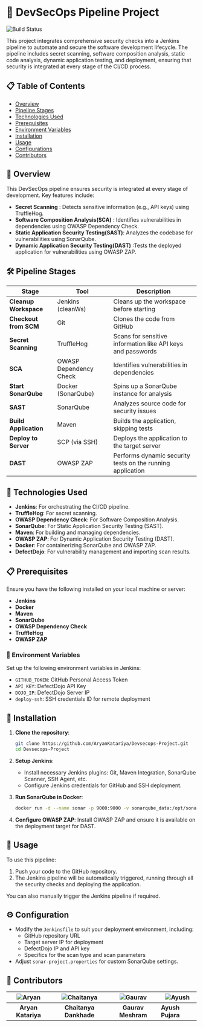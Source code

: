 # 🚀 DevSecOps Pipeline Project

![Build Status](https://img.shields.io/badge/build-passing-brightgreen) 

This project integrates comprehensive security checks into a Jenkins pipeline to automate and secure the software development lifecycle. The pipeline includes secret scanning, software composition analysis, static code analysis, dynamic application testing, and deployment, ensuring that security is integrated at every stage of the CI/CD process.

## 📋 Table of Contents
- [Overview](#overview)
- [Pipeline Stages](#pipeline-stages)
- [Technologies Used](#technologies-used)
- [Prerequisites](#prerequisites)
- [Environment Variables](#environment-variables)
- [Installation](#installation)
- [Usage](#usage)
- [Configurations](#configurations)
- [Contributors](#contributors)

## 📝 Overview

This DevSecOps pipeline ensures security is integrated at every stage of development. Key features include:
- **Secret Scanning** : Detects sensitive information (e.g., API keys) using TruffleHog.
- **Software Composition Analysis(SCA)** : Identifies vulnerabilities in dependencies using OWASP Dependency Check.
- **Static Application Security Testing(SAST)**: Analyzes the codebase for vulnerabilities using SonarQube.
- **Dynamic Application Security Testing(DAST)** :Tests the deployed application for vulnerabilities using OWASP ZAP.

## 🛠 Pipeline Stages

| **Stage**             | **Tool**               | **Description**                                             |
| --------------------- | ---------------------- | ----------------------------------------------------------- |
| **Cleanup Workspace** | Jenkins (cleanWs)      | Cleans up the workspace before starting                     |
| **Checkout from SCM** | Git                    | Clones the code from GitHub                                 |
| **Secret Scanning**   | TruffleHog             | Scans for sensitive information like API keys and passwords |
| **SCA**               | OWASP Dependency Check | Identifies vulnerabilities in dependencies                  |
| **Start SonarQube**   | Docker (SonarQube)     | Spins up a SonarQube instance for analysis                  |
| **SAST**              | SonarQube              | Analyzes source code for security issues                    |
| **Build Application** | Maven                  | Builds the application, skipping tests                      |
| **Deploy to Server**  | SCP (via SSH)          | Deploys the application to the target server                |
| **DAST**              | OWASP ZAP              | Performs dynamic security tests on the running application  |

## 🚀 Technologies Used

- **Jenkins**: For orchestrating the CI/CD pipeline.
- **TruffleHog**: For secret scanning.
- **OWASP Dependency Check**: For Software Composition Analysis.
- **SonarQube**: For Static Application Security Testing (SAST).
- **Maven**: For building and managing dependencies.
- **OWASP ZAP**: For Dynamic Application Security Testing (DAST).
- **Docker**: For containerizing SonarQube and OWASP ZAP.
- **DefectDojo**: For vulnerability management and importing scan results.

## 📋 Prerequisites

Ensure you have the following installed on your local machine or server:

- **Jenkins**
- **Docker**
- **Maven**
- **SonarQube**
- **OWASP Dependency Check**
- **TruffleHog**
- **OWASP ZAP**

### 🔑 Environment Variables

Set up the following environment variables in Jenkins:

- `GITHUB_TOKEN`: GitHub Personal Access Token
- `API_KEY`: DefectDojo API Key
- `DOJO_IP`: DefectDojo Server IP
- `deploy-ssh`: SSH credentials ID for remote deployment

## 🔧 Installation

1. **Clone the repository**:
    ```bash
    git clone https://github.com/AryanKatariya/Devsecops-Project.git
    cd Devsecops-Project
    ```

2. **Setup Jenkins**:
   - Install necessary Jenkins plugins: Git, Maven Integration, SonarQube Scanner, SSH Agent, etc.
   - Configure Jenkins credentials for GitHub and SSH deployment.

3. **Run SonarQube in Docker**:
    ```bash
    docker run -d --name sonar -p 9000:9000 -v sonarqube_data:/opt/sonarqube/data sonarqube:lts-community
    ```

4. **Configure OWASP ZAP**: Install OWASP ZAP and ensure it is available on the deployment target for DAST.

## 🚀 Usage

To use this pipeline:

1. Push your code to the GitHub repository.
2. The Jenkins pipeline will be automatically triggered, running through all the security checks and deploying the application.

You can also manually trigger the Jenkins pipeline if required.

## ⚙️ Configuration

- Modify the `Jenkinsfile` to suit your deployment environment, including:
  - GitHub repository URL
  - Target server IP for deployment
  - DefectDojo IP and API key
  - Specifics for the scan type and scan parameters
- Adjust `sonar-project.properties` for custom SonarQube settings.

## 🤝 Contributors
| ![Aryan](https://github.com/AryanKatariya.png?size=50) | ![Chaitanya](https://github.com/chaitanyaodd1.png?size=50) | ![Gaurav](https://github.com/greninja05.png?size=50) | ![Ayush](https://github.com/ayushpujara.png?size=0) |
| :----------------------------------------------------: | :--------------------------------------------------------: | :--------------------------------------------------: | --------------------------------------------------- |
|                   **Aryan Katariya**                   |                   **Chaitanya Dankhade**                   |                  **Gaurav Meshram**                  | **Ayush Pujara**                                    |
